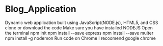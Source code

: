 # Blog_Application
Dynamic web application built using JavaScript(NODE.js), HTML5, and CSS 
    clone or download the code 
    Make sure you have installed NODEJS
    Open the terminal
    npm init
    npm install --save express
    npm install --save multer
    npm install -g nodemon
    Run code on Chrome I recoomend google chrome
